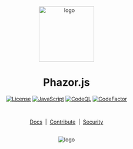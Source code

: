 <p align="center">
  <br />
  <img
    alt="logo"
    src="https://github.com/Phazor-js/Phazor.js/blob/main//docs/favicon.png"
    height="150px"
  />
</p>
<h1 align="center"><b>Phazor.js</b></h1>
<p align="center">
  <a
    href="https://github.com/Phazor-js/Phazor.js/blob/main//LICENSE"
    ><img
      alt="License"
      src="https://img.shields.io/badge/License-Custom%202.0-blue.svg"
  /></a>
  <a href="https://js.org/"
    ><img
      alt="JavaScript"
      src="https://img.shields.io/badge/%3C%2F%3E-JavaScript-%230074c1.svg"
  /></a>
  <a href="#"
    ><img
      alt="CodeQL"
      src="https://github.com/Phazor-js/Phazor.js/actions/workflows/codeql-analysis.yml/badge.svg"
  /></a>
  <a href="https://www.codefactor.io/repository/github/pythoniaweb/phazor.js"><img src="https://www.codefactor.io/repository/github/pythoniaweb/phazor.js/badge" alt="CodeFactor" /></a>
</p>
<br />

<p align="center">
  <a href="https://phazor.js.org/#docs">Docs</a> &nbsp;|&nbsp;
  <a href="https://github.com/Phazor-js/Phazor.js/blob/main/docs/pjs/public.js" >Contribute</a> &nbsp;|&nbsp;
  <a href="https://github.com/Phazor-js/Phazor.js/blob/main/SECURITY.md">Security</a>
</p>

<p align="center">
  <br>
  <img
    alt="logo"
    src="https://contrib.rocks/image?repo=Phazor-js/Phazor.js"

</p>
